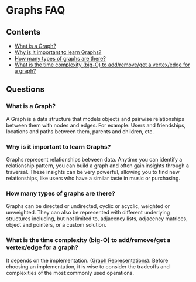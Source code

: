# Graphs FAQ

## Contents

*   [What is a Graph?](#q100)
*   [Why is it important to learn Graphs?](#q101)
*   [How many types of graphs are there?](#q102)
*   [What is the time complexity (big-O) to add/remove/get a vertex/edge for a graph?](#q103)

## Questions

<a name="q100"></a>

### What is a Graph?

A Graph is a data structure that models objects and pairwise relationships between them with nodes and edges. For example: Users and friendships, locations and paths between them, parents and children, etc.

<a name="q101"></a>

### Why is it important to learn Graphs?

Graphs represent relationships between data. Anytime you can identify a relationship pattern, you can build a graph and often gain insights through a traversal. These insights can be very powerful, allowing you to find new relationships, like users who have a similar taste in music or purchasing.

<a name="q102"></a>

### How many types of graphs are there?

Graphs can be directed or undirected, cyclic or acyclic, weighted or unweighted. They can also be represented with different underlying structures including, but not limited to, adjacency lists, adjacency matrices, object and pointers, or a custom solution.

<a name="q103"></a>

### What is the time complexity (big-O) to add/remove/get a vertex/edge for a graph?

It depends on the implementation. ([Graph Representations](https://github.com/LambdaSchool/Graphs/tree/master/objectives/graph-representations)). Before choosing an implementation, it is wise to consider the tradeoffs and complexities of the most commonly used operations.

